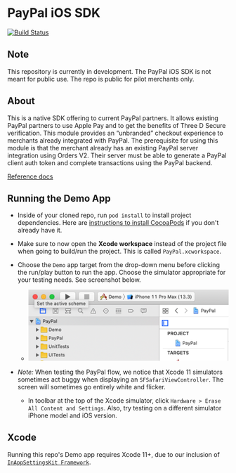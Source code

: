# PayPal iOS SDK

[![Build Status](https://travis-ci.com/paypal/ios-sdk.svg?branch=master)](https://travis-ci.com/paypal/ios-sdk)

## Note
This repository is currently in development. The PayPal iOS SDK is not meant for public use. The repo is public for pilot merchants only.

## About
This is a native SDK offering to current PayPal partners. It allows existing PayPal partners to use Apple Pay and to get the benefits of Three D Secure verification. This module provides an “unbranded” checkout experience to merchants already integrated with PayPal. The prerequisite for using this module is that the merchant already has an existing PayPal server integration using Orders V2. Their server must be able to generate a PayPal client auth token and complete transactions using the PayPal backend.

[Reference docs](https://paypal.github.io/ios-sdk/index.html)

## Running the Demo App

- Inside of your cloned repo, run `pod install` to install project dependencies. Here are [instructions to install CocoaPods](https://guides.cocoapods.org/using/getting-started.html) if you don't already have it.

- Make sure to now open the **Xcode workspace** instead of the project file when going to build/run the project. This is called `PayPal.xcworkspace`.

- Choose the `Demo` app target from the drop-down menu before clicking the run/play button to run the app. Choose the simulator appropriate for your testing needs. See screenshot below.
  - ![Choose Demo target](documentation_image_assets/xcode_image.png)

- *Note:* When testing the PayPal flow, we notice that Xcode 11 simulators sometimes act buggy when displaying an `SFSafariViewController`. The screen will sometimes go entirely white and flicker.
  - In toolbar at the top of the Xcode simulator, click `Hardware > Erase All Content and Settings`. Also, try testing on a different simulator iPhone model and iOS version.

## Xcode
Running this repo's Demo app requires Xcode 11+, due to our inclusion of [`InAppSettingsKit Framework`](https://github.com/futuretap/InAppSettingsKit).
